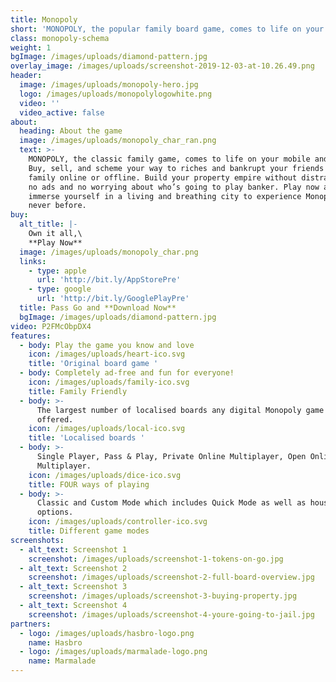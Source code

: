 ```yaml
---
title: Monopoly
short: 'MONOPOLY, the popular family board game, comes to life on your mobile!'
class: monopoly-schema
weight: 1
bgImage: /images/uploads/diamond-pattern.jpg
overlay_image: /images/uploads/screenshot-2019-12-03-at-10.26.49.png
header:
  image: /images/uploads/monopoly-hero.jpg
  logo: /images/uploads/monopolylogowhite.png
  video: ''
  video_active: false
about:
  heading: About the game
  image: /images/uploads/monopoly_char_ran.png
  text: >-
    MONOPOLY, the classic family game, comes to life on your mobile and tablets!
    Buy, sell, and scheme your way to riches and bankrupt your friends and
    family online or offline. Build your property empire without distractions -
    no ads and no worrying about who’s going to play banker. Play now and
    immerse yourself in a living and breathing city to experience Monopoly like
    never before.
buy:
  alt_title: |-
    Own it all,\
    **Play Now**
  image: /images/uploads/monopoly_char.png
  links:
    - type: apple
      url: 'http://bit.ly/AppStorePre'
    - type: google
      url: 'http://bit.ly/GooglePlayPre'
  title: Pass Go and **Download Now**
  bgImage: /images/uploads/diamond-pattern.jpg
video: P2FMcObpDX4
features:
  - body: Play the game you know and love
    icon: /images/uploads/heart-ico.svg
    title: 'Original board game '
  - body: Completely ad-free and fun for everyone!
    icon: /images/uploads/family-ico.svg
    title: Family Friendly
  - body: >-
      The largest number of localised boards any digital Monopoly game has ever
      offered.
    icon: /images/uploads/local-ico.svg
    title: 'Localised boards '
  - body: >-
      Single Player, Pass & Play, Private Online Multiplayer, Open Online
      Multiplayer.
    icon: /images/uploads/dice-ico.svg
    title: FOUR ways of playing
  - body: >-
      Classic and Custom Mode which includes Quick Mode as well as house-rule
      options.
    icon: /images/uploads/controller-ico.svg
    title: Different game modes
screenshots:
  - alt_text: Screenshot 1
    screenshot: /images/uploads/screenshot-1-tokens-on-go.jpg
  - alt_text: Screenshot 2
    screenshot: /images/uploads/screenshot-2-full-board-overview.jpg
  - alt_text: Screenshot 3
    screenshot: /images/uploads/screenshot-3-buying-property.jpg
  - alt_text: Screenshot 4
    screenshot: /images/uploads/screenshot-4-youre-going-to-jail.jpg
partners:
  - logo: /images/uploads/hasbro-logo.png
    name: Hasbro
  - logo: /images/uploads/marmalade-logo.png
    name: Marmalade
---
```


